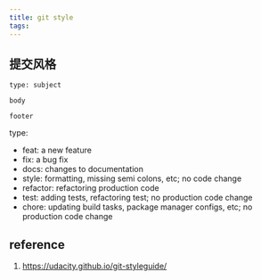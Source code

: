 ```yaml
---
title: git style
tags:
---
```


## 提交风格
```
type: subject

body

footer
```

type:
- feat: a new feature
- fix: a bug fix
- docs: changes to documentation
- style: formatting, missing semi colons, etc; no code change
- refactor: refactoring production code
- test: adding tests, refactoring test; no production code change
- chore: updating build tasks, package manager configs, etc; no production code change

## reference
1. https://udacity.github.io/git-styleguide/